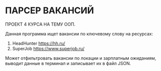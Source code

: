 # ПАРСЕР ВАКАНСИЙ

ПРОЕКТ 4 КУРСА НА ТЕМУ ООП.

Данная программа ищет вакансии по ключевому слову на ресурсах:
1. HeadHunter https://hh.ru/
2. SuperJob https://www.superjob.ru/

Может отфильтровать вакансии по локации и зарплатным ожиданиям, выводит данные в терминал и записывает их в файл JSON.
